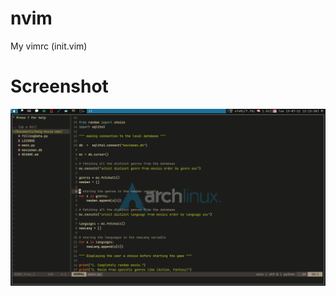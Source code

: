 # nvim
 My vimrc (init.vim)

# Screenshot
  ![Screenshots](https://github.com/ankitjosh78/nvim/blob/main/ss/st_vim.png?raw=true)
